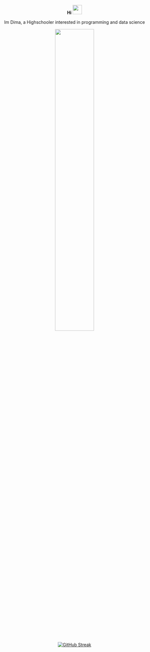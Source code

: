 

<div align="center">
  
**Hi**
<img src="https://user-images.githubusercontent.com/42378118/110234147-e3259600-7f4e-11eb-95be-0c4047144dea.gif" width="30">

Im Dima, a Highschooler interested in programming and data science 



<img align="center" width="50%" src="https://github-readme-stats.vercel.app/api?username=Divkov575&theme=radical&layout=compact&count_private=true" >
<!-- <img align="center" width="42.5%" src="https://github-readme-stats.vercel.app/api/top-langs/?username=Divkov575&layout=compact&theme=radical" > -->
<br><br>



  
  <!-- ![visitors](https://visitor-badge.glitch.me/badge?page_id=page.id) -->

<!--
![](https://img.shields.io/badge/Editor-Neovim-informational?style=flat&logo=data:image/svg%2bxml;base64,<BASE64_DATA>)
![](https://img.shields.io/badge/Learning-Carbon-informational?style=flat&logo=data:image/svg%2bxml;base64,<BASE64_DATA>)
-->

<!-- https://shields.io/ -->
[![GitHub Streak](https://github-readme-streak-stats.herokuapp.com/?user=DIvkov575&theme=tokyonight)](https://github.com/DenverCoder1/github-readme-streak-stats)

<!-- <img alt="DIvkov575's Activity Graph" src="https://activity-graph.herokuapp.com/graph?username=DIvkov575&theme=github"/> -->

<!-- [![@DIVKOV575's Holopin board](https://holopin.io/api/user/board?user=divkov575)](https://holopin.io/@divkov575) -->

</div>
